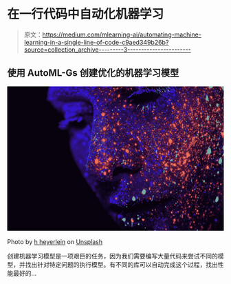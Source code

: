 # 在一行代码中自动化机器学习

> 原文：<https://medium.com/mlearning-ai/automating-machine-learning-in-a-single-line-of-code-c9aed349b26b?source=collection_archive---------3----------------------->

## 使用 AutoML-Gs 创建优化的机器学习模型

![](img/2f79dfba44d89ccf1e31b4ca98e0510d.png)

Photo by [h heyerlein](https://unsplash.com/@heyerlein?utm_source=medium&utm_medium=referral) on [Unsplash](https://unsplash.com?utm_source=medium&utm_medium=referral)

创建机器学习模型是一项艰巨的任务，因为我们需要编写大量代码来尝试不同的模型，并找出针对特定问题的执行模型。有不同的库可以自动完成这个过程，找出性能最好的…